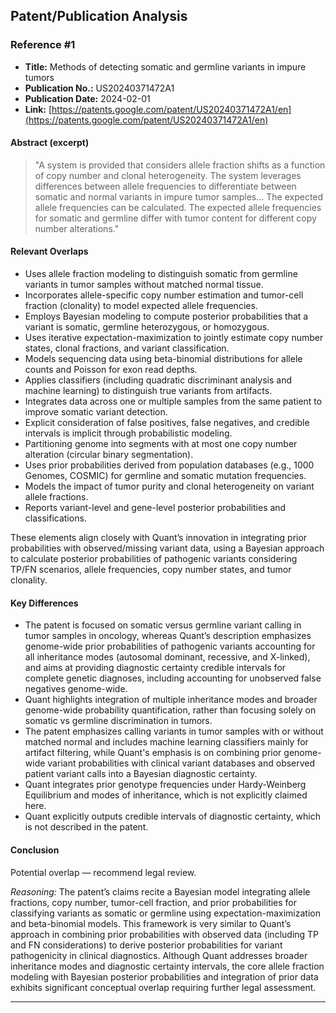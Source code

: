 ## Patent/Publication Analysis

### Reference #1

- **Title:** Methods of detecting somatic and germline variants in impure tumors
- **Publication No.:** US20240371472A1
- **Publication Date:** 2024-02-01
- **Link:** [https://patents.google.com/patent/US20240371472A1/en](https://patents.google.com/patent/US20240371472A1/en)

#### Abstract (excerpt)

> "A system is provided that considers allele fraction shifts as a function of copy number and clonal heterogeneity. The system leverages differences between allele frequencies to differentiate between somatic and normal variants in impure tumor samples... The expected allele frequencies can be calculated. The expected allele frequencies for somatic and germline differ with tumor content for different copy number alterations."

#### Relevant Overlaps

- Uses allele fraction modeling to distinguish somatic from germline variants in tumor samples without matched normal tissue.
- Incorporates allele-specific copy number estimation and tumor-cell fraction (clonality) to model expected allele frequencies.
- Employs Bayesian modeling to compute posterior probabilities that a variant is somatic, germline heterozygous, or homozygous.
- Uses iterative expectation-maximization to jointly estimate copy number states, clonal fractions, and variant classification.
- Models sequencing data using beta-binomial distributions for allele counts and Poisson for exon read depths.
- Applies classifiers (including quadratic discriminant analysis and machine learning) to distinguish true variants from artifacts.
- Integrates data across one or multiple samples from the same patient to improve somatic variant detection.
- Explicit consideration of false positives, false negatives, and credible intervals is implicit through probabilistic modeling.
- Partitioning genome into segments with at most one copy number alteration (circular binary segmentation).
- Uses prior probabilities derived from population databases (e.g., 1000 Genomes, COSMIC) for germline and somatic mutation frequencies.
- Models the impact of tumor purity and clonal heterogeneity on variant allele fractions.
- Reports variant-level and gene-level posterior probabilities and classifications.

These elements align closely with Quant’s innovation in integrating prior probabilities with observed/missing variant data, using a Bayesian approach to calculate posterior probabilities of pathogenic variants considering TP/FN scenarios, allele frequencies, copy number states, and tumor clonality.

#### Key Differences

- The patent is focused on somatic versus germline variant calling in tumor samples in oncology, whereas Quant’s description emphasizes genome-wide prior probabilities of pathogenic variants accounting for all inheritance modes (autosomal dominant, recessive, and X-linked), and aims at providing diagnostic certainty credible intervals for complete genetic diagnoses, including accounting for unobserved false negatives genome-wide.
- Quant highlights integration of multiple inheritance modes and broader genome-wide probability quantification, rather than focusing solely on somatic vs germline discrimination in tumors.
- The patent emphasizes calling variants in tumor samples with or without matched normal and includes machine learning classifiers mainly for artifact filtering, while Quant's emphasis is on combining prior genome-wide variant probabilities with clinical variant databases and observed patient variant calls into a Bayesian diagnostic certainty.
- Quant integrates prior genotype frequencies under Hardy-Weinberg Equilibrium and modes of inheritance, which is not explicitly claimed here.
- Quant explicitly outputs credible intervals of diagnostic certainty, which is not described in the patent.

#### Conclusion

Potential overlap — recommend legal review.

_Reasoning:_ The patent’s claims recite a Bayesian model integrating allele fractions, copy number, tumor-cell fraction, and prior probabilities for classifying variants as somatic or germline using expectation-maximization and beta-binomial models. This framework is very similar to Quant’s approach in combining prior probabilities with observed data (including TP and FN considerations) to derive posterior probabilities for variant pathogenicity in clinical diagnostics. Although Quant addresses broader inheritance modes and diagnostic certainty intervals, the core allele fraction modeling with Bayesian posterior probabilities and integration of prior data exhibits significant conceptual overlap requiring further legal assessment.

---